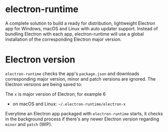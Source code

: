 # electron-runtime

A complete solution to build a ready for distribution, lightweight Electron app for Windows, macOS and Linux with auto updater support. Instead of bundling Electron with each app, electron-runtime will use a global installation of the corresponding Electron major version.

# Electron version

`electron-runtime` checks the app's `package.json` and downloads corresponding major version, minor and patch versions are ignored. The Electron versions are being saved to:

The `x` is major version of Electron, for example 6
- on macOS and Linux: `~/.electron-runtime/electron-x`

Everytime an Electron app packaged with `electron-runtime` starts, it checks in the background process if there's any newer Electron version regarding `minor` and `patch` (WIP).

